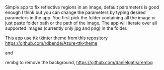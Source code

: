 Simple app to fix reflective regions in an image, default parameters is good enough I think but you can change the parameters by typing desired parameters in the app. You first pick the folder containing all the image or just paste folder path or the path of the image.
The app will iterate over all supported images (currently only jpg and png) in the folder.

This app use ttk tkinter theme from this repository https://github.com/rdbende/Azure-ttk-theme

and

rembg to remove the background, https://github.com/danielgatis/rembg
